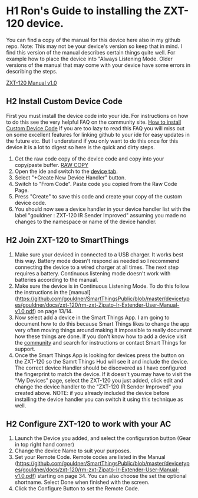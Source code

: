 # H1 Ron's Guide to installing the ZXT-120 device.

You can find a copy of the manual for this device here also in my github repo.  Note: This may not be your device's version so keep that in mind.  I find this version of the manual describes certain things quite well.  For example how to place the device into "Always Listening Mode.  Older versions of the manual that may come with your device have some errors in describing the steps.

[ZXT-120 Manual v1.0](https://github.com/gouldner/SmartThingsPublic/blob/master/devicetypes/gouldner/docs/zxt-120/rm-zxt-Zipato-Ir-Extender-User-Manual-v1.0.pdf)

## H2 Install Custom Device Code
First you must install the device code into your ide.  For instructions on how to do this see the very helpful FAQ on the community site.
[How to install Custom Device Code](https://community.smartthings.com/t/faq-an-overview-of-using-custom-code-in-smartthings/16772)
If you are too lazy to read this FAQ you will miss out on some excellent features for linking github to your ide for easy updates in the future etc.  But I understand if you only want to do this once for this device it is a lot to digest so here is the quick and dirty steps.
1. Get the raw code copy of the device code and copy into your copy/paste buffer.  [RAW COPY](https://raw.githubusercontent.com/gouldner/SmartThingsPublic/master/devicetypes/gouldner/zxt-120-ir-sender-improved.src/zxt-120-ir-sender-improved.groovy)
2. Open the ide and switch to the [device tab](https://graph.api.smartthings.com/ide/devices).
3. Select "+Create New Device Handler" button.
4. Switch to "From Code".  Paste code you copied from the Raw Code Page.
5. Press "Create" to save this code and create your copy of the custom device code.
6. You should now see a device handler in your device handler list with the label "gouldner : ZXT-120 IR Sender Improved" assuming you made no changes to the namespace or name of the device handler.

## H2 Join ZXT-120 to SmartThings
1. Make sure your deviced in connected to a USB charger.  It works best this way.  Battery mode doesn't respond as needed so I recommend connecting the device to a wired charger at all times.  The next step requires a battery.  Continuous listening mode doesn't work with batteries according to the manual.
2. Make sure the device is in Continuous Listening Mode.  To do this follow the instructions in the [manual] (https://github.com/gouldner/SmartThingsPublic/blob/master/devicetypes/gouldner/docs/zxt-120/rm-zxt-Zipato-Ir-Extender-User-Manual-v1.0.pdf) on page 13/14.  
3. Now select add a device in the Smart Things App.  I am going to document how to do this because Smart Things likes to change the app very often moving things around making it impossible to really document how these things are done.  If you don't know how to add a device visit the [community](https://community.smartthings.com/) and search for instructions or contact Smart Things for support.
4. Once the Smart Things App is looking for devices press the button on the ZXT-120 so the Samrt Things Hud will see it and include the device.  The correct device Handler should be discovered as I have configured the fingerprint to match the device.  If it doesn't you may have to visit the "My Devices" page, select the ZXT-120 you just added, click edit and change the device handler to the "ZXT-120 IR Sender Improved" you created above.  NOTE: if you already included the device before installing the device handler you can switch it using this technique as well.

## H2 Configure ZXT-120 to work with your AC
1. Launch the Device you added, and select the configuration button (Gear in top right hand corner)
2. Change the device Name to suit your purposes.
3. Set your Remote Code.  Remote codes are listed in the Manual (https://github.com/gouldner/SmartThingsPublic/blob/master/devicetypes/gouldner/docs/zxt-120/rm-zxt-Zipato-Ir-Extender-User-Manual-v1.0.pdf) starting on page 34. You can also choose the set the optional shortname.  Select Done when finished with the screen.
4. Click the Configure Button to set the Remote Code.


